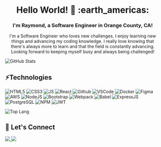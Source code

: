 <h1 align="center">
Hello World! 👋 :earth_americas:
</h1>
<h3 align="center">
I'm Raymond, a Software Engineer in Orange County, CA!
</h3>

<p align="center">
I'm a Software Engineer who loves new challenges. I enjoy learning new things and advancing my coding knowledge. I really love knowing that there's always more to learn and that the field is constantly advancing. Looking forward to keeping myself busy and always being challenged!
</p>

![GitHub Stats](https://github-readme-stats.vercel.app/api?username=raymondkhoaho&count_private=true&show_icons=true&include_all_commits=true)

<h2>⚡Technologies</h2>

![HTML5](https://img.shields.io/badge/HTML5-E34F26?style=for-the-badge&logo=html5&logoColor=white "HTML5")
![CSS3](https://img.shields.io/badge/CSS3-1572B6?style=for-the-badge&logo=css3&logoColor=white "CSS3")
![JS](https://img.shields.io/badge/JavaScript-323330?style=for-the-badge&logo=javascript&logoColor=F7DF1E "JavaScript")
![React](https://img.shields.io/badge/React-20232A?style=for-the-badge&logo=react&logoColor=61DAFB "React")
![Github](https://img.shields.io/badge/GitHub-100000?style=for-the-badge&logo=github&logoColor=white "GitHub")
![VSCode](https://img.shields.io/badge/VSCode-0078D4?style=for-the-badge&logo=visual%20studio%20code&logoColor=white "VS Code")
![Docker](https://img.shields.io/badge/Docker-2CA5E0?style=for-the-badge&logo=docker&logoColor=white "Docker")
![Figma](https://img.shields.io/badge/Figma-F24E1E?style=for-the-badge&logo=figma&logoColor=white "Figma")
![AWS](https://img.shields.io/badge/Amazon_AWS-FF9900?style=for-the-badge&logo=amazonaws&logoColor=white "AWS")
![NodeJS](https://img.shields.io/badge/Node.js-339933?style=for-the-badge&logo=nodedotjs&logoColor=white "NodeJS")
![Bootstrap](https://img.shields.io/badge/Bootstrap-563D7C?style=for-the-badge&logo=bootstrap&logoColor=white "Bootstrap")
![Webpack](https://img.shields.io/badge/Webpack-8DD6F9?style=for-the-badge&logo=Webpack&logoColor=white "Webpack")
![Babel](https://img.shields.io/badge/Babel-F9DC3E?style=for-the-badge&logo=babel&logoColor=white "Babel")
![ExpressJS](https://img.shields.io/badge/Express.js-000000?style=for-the-badge&logo=express&logoColor=white "ExpressJS")
![PostgreSQL](https://img.shields.io/badge/PostgreSQL-316192?style=for-the-badge&logo=postgresql&logoColor=white "PostgreSQL")
![NPM](https://img.shields.io/badge/npm-CB3837?style=for-the-badge&logo=npm&logoColor=white "NPM")
![JWT](https://img.shields.io/badge/JWT-black?style=for-the-badge&logo=JSON%20web%20tokens)

![Top Lang](https://github-readme-stats.vercel.app/api/top-langs/?username=raymondkhoaho&layout=compact)


<h2>🤝 Let's Connect</h2> 

<p>
  <a href="https://www.linkedin.com/in/raymondkhoaho/">
    <img src="https://img.shields.io/badge/LinkedIn-0077B5?style=for-the-badge&logo=linkedin&logoColor=white"/>
  </a>
  <a href = "mailto: raymondkhoaho@gmail.com">
    <img src="https://img.shields.io/badge/Gmail-D14836?style=for-the-badge&logo=gmail&logoColor=white"/>
  </a>
</p>


<!--
**raymondkhoaho/raymondkhoaho** is a ✨ _special_ ✨ repository because its `README.md` (this file) appears on your GitHub profile.


Here are some ideas to get you started:

- 🔭 I’m currently working on ...
- 🌱 I’m currently learning ...
- 👯 I’m looking to collaborate on ...
- 🤔 I’m looking for help with ...
- 💬 Ask me about ...
- 📫 How to reach me: ...
- 😄 Pronouns: ...
- ⚡ Fun fact: ...
-->
